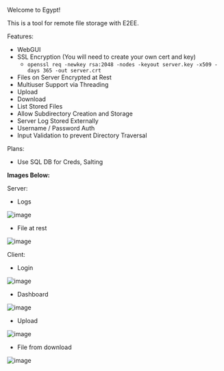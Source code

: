 Welcome to Egypt!

This is a tool for remote file storage with E2EE.

Features:
- WebGUI
- SSL Encryption (You will need to create your own cert and key)
  - `openssl req -newkey rsa:2048 -nodes -keyout server.key -x509 -days 365 -out server.crt`
- Files on Server Encrypted at Rest
- Multiuser Support via Threading
- Upload
- Download
- List Stored Files
- Allow Subdirectory Creation and Storage
- Server Log Stored Externally
- Username / Password Auth
- Input Validation to prevent Directory Traversal

Plans:
- Use SQL DB for Creds, Salting



**Images Below:**

Server:
- Logs

![image](https://github.com/infiniteaxon/egypt/assets/60622650/d70fbdfd-67c2-4776-b943-2959fa38f351)

- File at rest

![image](https://github.com/infiniteaxon/egypt/assets/60622650/b48e3570-d11e-4425-9940-b60019d6ca56)


Client:
- Login
  
![image](https://github.com/user-attachments/assets/76b3a0c8-ab7c-4822-bd24-0ee9344c1d45)

- Dashboard

![image](https://github.com/user-attachments/assets/fb1827b3-0655-481d-b585-de979b2a81eb)

- Upload

![image](https://github.com/user-attachments/assets/f94f82f5-1483-4c17-89a4-f94ee600060b)




- File from download

![image](https://github.com/infiniteaxon/egypt/assets/60622650/25f0b969-be64-4d7b-b248-25d8ad5640d0)


